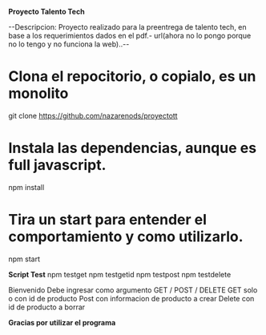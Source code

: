 **Proyecto Talento Tech**

--Descripcion: Proyecto realizado para la preentrega de talento tech, en base a los requerimientos dados en el pdf.-
url(ahora no lo pongo porque no lo tengo y no funciona la web)..--

# Clona el repocitorio, o copialo, es un monolito
git clone https://github.com/nazarenods/proyectott

# Instala las dependencias, aunque es full javascript.
npm install

# Tira un start para entender el comportamiento y como utilizarlo.
npm start

**Script Test** 
npm testget
npm testgetid
npm testpost
npm testdelete

Bienvenido
Debe ingresar como argumento GET / POST / DELETE
GET solo o con id de producto
Post con informacion de producto a crear
Delete con id de producto a borrar

**Gracias por utilizar el programa**

